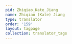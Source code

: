 ```yaml
---
pid: Zhiqiao_Kate_Jiang
name: Zhiqiao (Kate) Jiang
type: translator
order: '159'
layout: tagpage
collection: translator_tags
---
```

